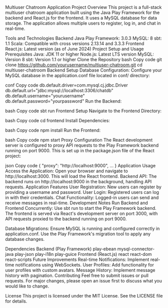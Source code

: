 Multiuser Chatroom Application
Project Overview
This project is a full-stack multiuser chatroom application built using the Java Play Framework for the backend and React.js for the frontend. It uses a MySQL database for data storage. The application allows multiple users to register, log in, and chat in real-time.

Tools and Technologies
Backend
Java Play Framework: 3.0.3
MySQL: 8
sbt: 1.1
Scala: Compatible with cross versions 2.13.14 and 3.3.3
Frontend
React.js: Latest version (as of June 2024)
Project Setup and Usage
Prerequisites
Java: JDK 11 or higher
Node.js: Latest LTS version
MySQL: Version 8
sbt: Version 1.1 or higher
Clone the Repository
bash
Copy code
git clone https://github.com/yourusername/multiuser-chatroom.git
cd multiuser-chatroom
Backend Setup
Database Configuration:
Configure your MySQL database in the application.conf file located in conf/ directory:

conf
Copy code
db.default.driver=com.mysql.cj.jdbc.Driver
db.default.url="jdbc:mysql://localhost:3306/chatdb"
db.default.username="yourusername"
db.default.password="yourpassword"
Run the Backend:

bash
Copy code
sbt run
Frontend Setup
Navigate to the Frontend Directory:

bash
Copy code
cd frontend
Install Dependencies:

bash
Copy code
npm install
Run the Frontend:

bash
Copy code
npm start
Proxy Configuration
The React development server is configured to proxy API requests to the Play Framework backend running on port 9000. This is set up in the package.json file of the React project:

json
Copy code
{
  "proxy": "http://localhost:9000",
  ...
}
Application Usage
Access the Application:
Open your browser and navigate to http://localhost:3000. This will load the React frontend.
Backend API:
The backend runs on http://localhost:9000 in the background, handling API requests.
Application Features
User Registration: New users can register by providing a username and password.
User Login: Registered users can log in with their credentials.
Chat Functionality: Logged-in users can send and receive messages in real-time.
Development Notes
Run Backend and Frontend Concurrently:
Use sbt run to start the Play Framework backend. The frontend is served via React's development server on port 3000, with API requests proxied to the backend running on port 9000.

Database Migrations:
Ensure MySQL is running and configured correctly in application.conf. Use the Play Framework's migration tool to apply any database changes.

Dependencies
Backend (Play Framework)
play-ebean
mysql-connector-java
play-json
play-i18n
play-guice
Frontend (React.js)
react
react-dom
react-scripts
Future Improvements
Real-time Notifications: Implement real-time notifications using WebSockets.
User Profiles: Add functionality for user profiles with custom avatars.
Message History: Implement message history with pagination.
Contributing
Feel free to submit issues or pull requests. For major changes, please open an issue first to discuss what you would like to change.

License
This project is licensed under the MIT License. See the LICENSE file for details.
